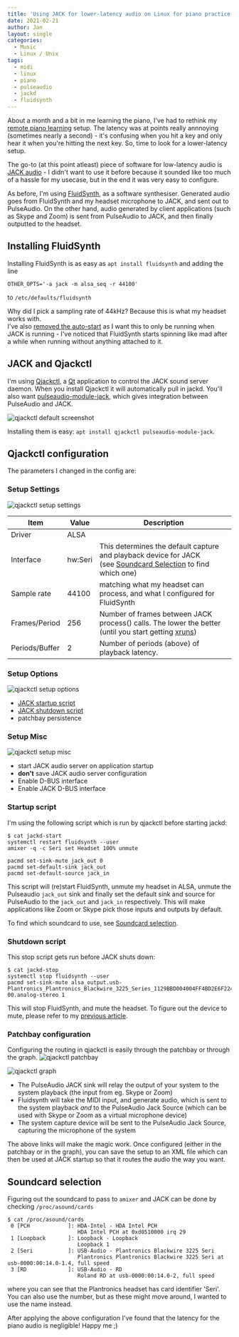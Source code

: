 ```yaml
---
title: 'Using JACK for lower-latency audio on Linux for piano practice'
date: 2021-02-21
author: Jan
layout: single
categories:
  - Music
  - Linux / Unix
tags:
  - midi
  - linux
  - piano
  - pulseaudio
  - jackd
  - fluidsynth
---
```


About a month and a bit in me learning the piano, I've had to rethink my 
[remote piano learning](/2021/01/16/midi-pulseaudio-linux/) setup. The latency was at points really annnoying 
(sometimes nearly a second) - it's confusing when you hit a key and only hear it when you're hitting the next key. So, 
time to look for a lower-latency setup.

The go-to (at this point atleast) piece of software for low-latency audio is [JACK audio](https://jackaudio.org/) - I
didn't want to use it before because it sounded like too much of a hassle for my usecase, but in the end it was very easy to configure.

As before, I'm using [FluidSynth](https://www.fluidsynth.org/), as a software synthesiser. Generated audio goes from 
FluidSynth and my headset microphone to JACK, and sent out to PulseAudio. On the other hand, audio generated by client applications
(such as Skype and Zoom) is sent from PulseAudio to JACK, and then finally outputted to the headset.

## Installing FluidSynth

Installing FluidSynth is as easy as ```apt install fluidsynth``` and adding the line  
```
OTHER_OPTS='-a jack -m alsa_seq -r 44100'
```
to ```/etc/defaults/fluidsynth```

Why did I pick a sampling rate of 44kHz? Because this is what my headset works with.  
I've also [removed the auto-start](/2021/01/16/midi-pulseaudio-linux/#installing-fluidsynth) as I want this to only be 
running when JACK is running - I've noticed that FluidSynth starts spinning like mad after a while when running without
anything attached to it.

## JACK and Qjackctl
I'm using [Qjackctl](https://qjackctl.sourceforge.io/), a [Qt](https://www.qt.io/) application to control the JACK sound 
server daemon. When you install Qjackctl it will automatically pull in jackd. You'll also want 
[pulseaudio-module-jack](https://www.freedesktop.org/wiki/Software/PulseAudio/Documentation/User/Modules/#jackconnectivity),
which gives integration between PulseAudio and JACK.

![qjackctl default screenshot](/assets/images/2021/02/qjackctl-screenshot1.png "qjackctl default screenshot")

Installing them is easy: ```apt install qjackctl pulseaudio-module-jack```.

## Qjackctl configuration
The parameters I changed in the config are:
### Setup Settings
![qjackctl setup settings](/assets/images/2021/02/qjackctl-setup-settings.png "qjackctl setup settings")

| Item | Value | Description |
| --- | --- | --- |
| Driver | ALSA | |
| Interface | hw:Seri | This determines the default capture and playback device for JACK<br>(see [Soundcard Selection](#soundcard-selection) to find which one)|
| Sample rate | 44100 | matching what my headset can process, and what I configured for FluidSynth |
| Frames/Period | 256 | Number of frames between JACK process() calls. The lower the better (until you start getting [xruns](https://alsa.opensrc.org/Xruns)) |
| Periods/Buffer | 2 | Number of periods (above) of playback latency. | 

### Setup Options
![qjackctl setup options](/assets/images/2021/02/qjackctl-setup-options.png "qjackctl setup options")
* [JACK startup script](#startup-script)
* [JACK shutdown script](#shutdown-script)
* patchbay persistence

### Setup Misc
![qjackctl setup misc](/assets/images/2021/02/qjackctl-setup-misc.png "qjackctl setup misc")
* start JACK audio server on application startup
* **don't** save JACK audio server configuration 
* Enable D-BUS interface
* Enable JACK D-BUS interface

### Startup script
I'm using the following script which is run by qjackctl before starting jackd:

```shell
$ cat jackd-start
systemctl restart fluidsynth --user
amixer -q -c Seri set Headset 100% unmute

pacmd set-sink-mute jack_out 0
pacmd set-default-sink jack_out
pacmd set-default-source jack_in
```

This script will (re)start FluidSynth, unmute my headset in ALSA, unmute the Pulseaudio ```jack_out``` sink and finally 
set the default sink and source for PulseAudio to the ```jack_out``` and ```jack_in``` respectively. This will make applications like 
Zoom or Skype pick those inputs and outputs by default.

To find which soundcard to use, see [Soundcard selection](#soundcard-selection).

### Shutdown script
This stop script gets run before JACK shuts down:
```shell
$ cat jackd-stop
systemctl stop fluidsynth --user
pacmd set-sink-mute alsa_output.usb-Plantronics_Plantronics_Blackwire_3225_Series_1129BBD004004FF4BD2E6F2248C0D73E-00.analog-stereo 1
```

This will stop FluidSynth, and mute the headset. To figure out the device to mute, please refer to my 
[previous article](/2021/01/16/midi-pulseaudio-linux/#pulseaudio-configuration).

### Patchbay configuration
Configuring the routing in qjackctl is easily through the patchbay or through the graph.
![qjackctl patchbay](/assets/images/2021/02/qjackctl-patchbay.png "qjackctl patchbay")

![qjackctl graph](/assets/images/2021/02/qjackctl-graph.png "qjackctl graph")

* The PulseAudio JACK sink will relay the output of your system to the system playback (the input from eg. Skype or Zoom)
* Fluidsynth will take the MIDI input, and generate audio, which is sent to the system playback _and_ to the 
  PulseAudio Jack Source (which can be used with Skype or Zoom as a virtual microphone device)
* The system capture device will be sent to the PulseAudio Jack Source, capturing the microphone of the system  

The above links will make the magic work. Once configured (either in the patchbay or in the graph), you can save the
setup to an XML file which can then be used at JACK startup so that it routes the audio the way you want.

## Soundcard selection
Figuring out the soundcard to pass to ```amixer``` and JACK can be done by checking ```/proc/asound/cards```
```shell
$ cat /proc/asound/cards
 0 [PCH            ]: HDA-Intel - HDA Intel PCH
                      HDA Intel PCH at 0xd0510000 irq 29
 1 [Loopback       ]: Loopback - Loopback
                      Loopback 1
 2 [Seri           ]: USB-Audio - Plantronics Blackwire 3225 Seri
                      Plantronics Plantronics Blackwire 3225 Seri at usb-0000:00:14.0-1.4, full speed
 3 [RD             ]: USB-Audio - RD
                      Roland RD at usb-0000:00:14.0-2, full speed
```
where you can see that the Plantronics headset has card identifier 'Seri'. You can also use the number, but as these
might move around, I wanted to use the name instead.

After applying the above configuration I've found that the latency for the piano audio is negligible! Happy me ;)